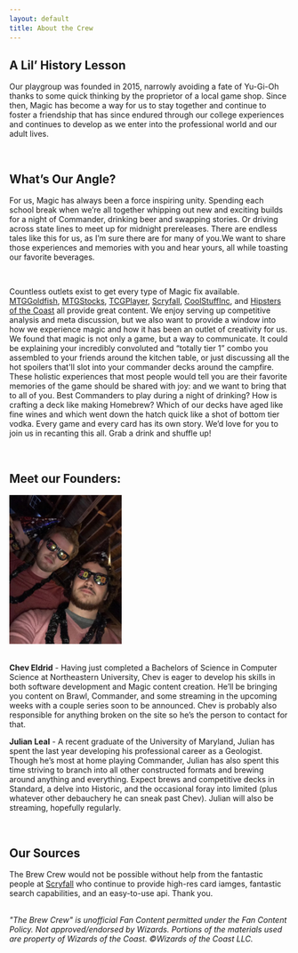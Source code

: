 ```yaml
---
layout: default
title: About the Crew
---
```

<div class="row">
    <div class="col-md-2"></div>
    <div class="col-md-8">
        <div id="about-content">
            <h2>A Lil’ History Lesson</h2>
            <p>Our playgroup was founded in 2015, narrowly avoiding a fate of Yu-Gi-Oh thanks to some quick thinking by the proprietor of a local game shop. Since then, Magic has become a way for us to stay together and continue to foster a friendship that has since endured through our college experiences and continues to develop as we enter into the professional world and our adult lives.</p> 
            <br />
            <h2>What’s Our Angle?</h2>
            <p>For us, Magic has always been a force inspiring unity. Spending each school break when we’re all together whipping out new and exciting builds for a night of Commander, drinking beer and swapping stories. Or driving across state lines to meet up for midnight prereleases. There are endless tales like this for us, as I’m sure there are for many of you.We want to share those experiences and memories with you and hear yours, all while toasting our favorite beverages.</p> 
            <br />
            <p>Countless outlets exist to get every type of Magic fix available.
                <a href="https://www.mtggoldfish.com/" target="_blank">MTGGoldfish</a>,
                <a href="https://www.mtgstocks.com/news" target="_blank">MTGStocks</a>,
                <a href="https://www.tcgplayer.com/" target="_blank">TCGPlayer</a>,
                <a href="https://scryfall.com/" target="_blank">Scryfall</a>,
                <a href="https://www.coolstuffinc.com/" target="_blank">CoolStuffInc</a>, and
                <a href="https://www.hipstersofthecoast.com/" target="_blank">Hipsters of the Coast</a> 
            all provide great content. We enjoy serving up competitive analysis and meta discussion, but we also want to provide a window into how we experience magic and how it has been an outlet of creativity for us. We found that magic is not only a game, but a way to communicate. It could be explaining your incredibly convoluted and “totally tier 1” combo you assembled to your friends around the kitchen table, or just discussing all the hot spoilers that'll slot into your commander decks around the campfire.  These holistic experiences that most people would tell you are their favorite memories of the game should be shared with joy: and we want to bring that to all of you. Best Commanders to play during a night of drinking? How is crafting a deck like making Homebrew? Which of our decks have aged like fine wines and which went down the hatch quick like a shot of bottom tier vodka. Every game and every card has its own story. We’d love for you to join us in recanting this all. Grab a drink and shuffle up!</p>
            <br />
            <h2>Meet our Founders:</h2>
            <div class="text-center">
                <img src="/assets/images/crew.jpg" style="max-width: 40%" alt="Chev and Julian at New Years" class="img-fluid">
            </div>
            <br/>
            <p><b>Chev Eldrid</b> - Having just completed a Bachelors of Science in Computer Science at Northeastern University, Chev is eager to develop his skills in both software development and Magic content creation. He’ll be bringing you content on Brawl, Commander, and some streaming in the upcoming weeks with a couple series soon to be announced. Chev is probably also responsible for anything broken on the site so he’s the person to contact for that.</p>
            <p><b>Julian Leal</b> - A recent graduate of the University of Maryland, Julian has spent the last year developing his professional career as a Geologist. Though he’s most at home playing Commander, Julian has also spent this time striving to branch into all other constructed formats and brewing around anything and everything. Expect brews and competitive decks in Standard, a delve into Historic, and the occasional foray into limited (plus whatever other debauchery he can sneak past Chev). Julian will also be streaming, hopefully regularly.</p> 
            <br />
            <h2>Our Sources</h2>
            <p>The Brew Crew would not be possible without help from the fantastic people at <a href="https://scryfall.com/" target="_blank">Scryfall</a> who continue to provide high-res card iamges, fantastic search capabilities, and an easy-to-use api. Thank you.</p>
            <br />
            <i>"The Brew Crew" is unofficial Fan Content permitted under the Fan Content Policy. Not approved/endorsed by Wizards. Portions of the materials used are property of Wizards of the Coast. ©Wizards of the Coast LLC.</i>
        </div>
    </div>
</div>